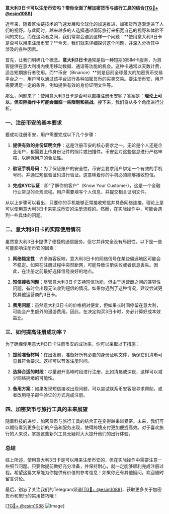 **意大利3日卡可以注册币安吗？带你全面了解加密货币与旅行工具的结合[[TG💪+ @esim1088](https://t.me/s/esim1088)]**

近年来，随着区块链技术的飞速发展和全球化的加速推进，加密货币逐渐走进了人们的视野。与此同时，越来越多的人选择通过国际旅行来拓宽自己的视野和体验不同的文化。而在这两者之间，我们常常会遇到这样一个问题：**使用意大利3日卡是否可以用来注册币安？**今天，我们就来详细探讨这个问题，并深入分析其中涉及的各种因素。

首先，让我们明确几个概念。**意大利3日卡**通常是指一种短期的SIM卡服务，为游客提供在意大利境内使用移动数据、通话等功能的机会。这种卡通常以天数计费，适合短期旅行者使用。而**币安（Binance）**则是目前全球最大的加密货币交易平台之一，用户可以通过该平台进行各种加密货币的买卖交易。要注册币安，用户需要满足一定的条件，例如提供有效的身份证明文件等。

那么，问题来了：使用意大利3日卡是否可以直接注册币安呢？答案是：**理论上可以，但实际操作中可能会面临一些限制和挑战**。接下来，我们将从多个角度进行分析。

### 一、注册币安的基本要求

要成功注册币安，用户需要完成以下几个步骤：

1. **提供有效的身份证明文件**：这是注册币安的核心要求之一。无论是个人还是企业用户，都需要上传身份证件的照片或扫描件。币安会对这些信息进行严格审核，以确保用户的合法性。
   
2. **验证手机号码**：为了保证账户的安全性，币安会要求用户绑定一个有效的手机号码，并通过短信验证码进行验证。这意味着你的手机必须能够接收短信。

3. **完成KYC认证**：即“了解你的客户”（Know Your Customer），这是一个金融行业常见的合规流程。用户需要填写个人信息，并提交相关证明文件。

从以上步骤可以看出，只要你的手机能够正常接收短信并具备网络连接，理论上是可以使用意大利3日卡来完成币安的注册流程的。然而，在实际操作中，可能会遇到一些具体的问题。

### 二、意大利3日卡的实际使用情况

虽然意大利3日卡提供了便捷的通信服务，但它并非完全没有局限性。以下是一些可能影响注册币安的因素：

1. **网络稳定性**：许多游客反映，意大利3日卡的网络信号在某些偏远地区可能会不稳定。如果在注册过程中突然断网，可能导致注册失败或者信息丢失。因此，在注册之前最好选择信号良好的地点。

2. **短信接收问题**：尽管意大利3日卡支持短信功能，但由于运营商之间的兼容性问题，有时会出现无法收到短信的情况。如果你遇到了这种情况，建议尝试更换其他运营商的3日卡。

3. **费用问题**：虽然意大利3日卡的价格相对便宜，但如果长时间停留在意大利，可能会产生额外的漫游费用。因此，在决定购买3日卡时，务必计算好成本效益比。

### 三、如何提高注册成功率？

为了确保使用意大利3日卡注册币安的成功率，你可以采取以下措施：

1. **提前准备材料**：在出发前，准备好所有必要的身份证明文件，确保它们清晰可见且符合要求。这样可以节省注册时间。

2. **选择合适的时段**：尽量避开高峰时段进行注册，比如清晨或深夜，这样可以减少网络拥堵的可能性。

3. **备用方案**：如果发现短信接收出现问题，可以尝试联系币安客服寻求帮助，或者改用电子邮件验证的方式完成注册。

### 四、加密货币与旅行工具的未来展望

随着科技的进步，加密货币与旅行工具的结合正在变得越来越紧密。未来，我们可以期待看到更多创新的产品和服务出现，使得跨境支付更加便捷高效。对于喜欢旅行的人来说，掌握这些新兴工具无疑将大大提升他们的出行体验。

### 总结

综上所述，使用意大利3日卡是可以用来注册币安的，但在实际操作中需要注意一些细节问题。只要你提前做好充分准备，并保持耐心，就一定能够顺利完成注册过程。希望这篇文章能为你提供有价值的参考信息！如果你还有其他疑问，欢迎随时留言讨论。

最后，别忘了关注我们的Telegram频道[[TG💪+ @esim1088](https://t.me/s/esim1088)]，获取更多关于加密货币和旅行的实用技巧哦！

[[TG💪+ @esim1088](https://t.me/s/esim1088) ![Image](https://i.postimg.cc/4NQfJmqS/Snipaste-2025-05-13-00-14-12.png)]